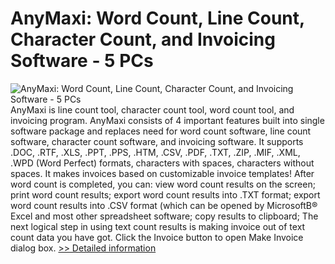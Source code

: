 # AnyMaxi: Word Count, Line Count, Character Count, and Invoicing Software - 5 PCs
![AnyMaxi: Word Count, Line Count, Character Count, and Invoicing Software - 5 PCs](https://mycommerce.akamaized.net/api/pimages/P300036082/BIG/300036082.GIF)
AnyMaxi is line count tool, character count tool, word count tool, and invoicing program.
AnyMaxi consists of 4 important features built into single software package and replaces need for word count software, line count software, character count software, and invoicing software. It supports .DOC, .RTF, .XLS, .PPT, .PPS, .HTM, .CSV, .PDF, .TXT, .ZIP, .MIF, .XML, .WPD (Word Perfect) formats, characters with spaces, characters without spaces. It makes invoices based on customizable invoice templates!
After word count is completed, you can:
view word count results on the screen;
print word count results;
export word count results into .TXT format;
export word count results into .CSV format (which can be opened by MicrosoftВ® Excel and most other spreadsheet software;
copy results to clipboard;
The next logical step in using text count results is making invoice out of text count data you have got. Click the Invoice button to open Make Invoice dialog box.
[>> Detailed information](https://secure.shareit.com/shareit/product.html?productid=300036082&affiliateid=200057808)